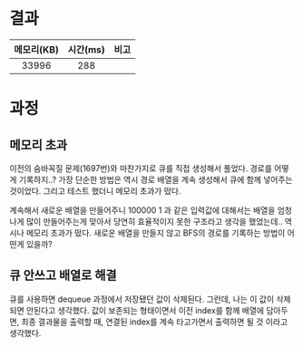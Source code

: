 # 결과

| 메모리(KB) | 시간(ms) | 비고 |
| :--------: | :------: | :--- |
| 33996 | 288 |      |

# 과정

## 메모리 초과

이전의 숨바꼭질 문제(1697번)와 마찬가지로 큐를 직접 생성해서 풀었다. 경로를 어떻게 기록하지..? 가장 단순한 방법은 역시 경로 배열을 계속 생성해서 큐에 함께 넣어주는 것이었다. 그리고 테스트 했더니 메모리 초과가 떴다.  

계속해서 새로운 배열을 만들어주니 100000 1 과 같은 입력값에 대해서는 배열을 엄청나게 많이 만들어주는게 맞아서 당연히 효율적이지 못한 구조라고 생각을 했었는데.. 역시나 메모리 초과가 떴다. 새로운 배열을 만들지 않고 BFS의 경로를 기록하는 방법이 어떤게 있을까?

## 큐 안쓰고 배열로 해결

큐를 사용하면 dequeue 과정에서 저장됐던 값이 삭제된다. 그런데, 나는 이 값이 삭제되면 안된다고 생각했다. 값이 보존되는 형태이면서 이전 index를 함께 배열에 담아두면, 최종 결과물을 출력할 때, 연결된 index를 계속 타고가면서 출력하면 될 것 이라고 생각했다.
